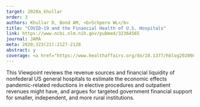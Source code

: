 ```yaml
---
target: 2020a_khullar
order: 3
authors: Khullar D, Bond AM, <b>Schpero WL</b>
title: "COVID-19 and the Financial Health of U.S. Hospitals"
link: https://www.ncbi.nlm.nih.gov/pubmed/32364565
journal: JAMA
meta: 2020;323(21):2127-2128
abstract: y
coverage: <a href="https://www.healthaffairs.org/do/10.1377/hblog20200825.24660/full/?mi=3u3irl&af=R&ConceptID=896&content=blog&countTerms=true&target=topic-blog" target="_blank"><i>Health Affairs</i></a>, <a href="https://thehill.com/opinion/healthcare/506452-unnecessary-catastrophe-facing-us-hospitals-and-health-care-heroes" target="_blank"><i>The Hill</i></a>, <a href="https://khn.org/news/rapid-changes-to-health-system-spurred-by-covid-might-be-here-to-stay/" target="_blank">Kaiser Health News</a>, <a href="https://www.medpagetoday.com/patientcenteredmedicalhome/patientcenteredmedicalhome/86400" target="_blank">MedPage Today</a>, <a href="https://www.newyorker.com/science/medical-dispatch/the-coronavirus-pandemics-wider-health-care-crisis" target="_blank"><i>The New Yorker</i></a>, <a href="https://www.politico.com/newsletters/morning-ehealth/2020/05/06/apps-and-antibodies-tracking-covid-19-787378" target="_blank">Politico</a>
---
```

This Viewpoint reviews the revenue sources and financial liquidity of nonfederal US general hospitals to estimate the economic effects pandemic-related reductions in elective procedures and outpatient revenues might have, and argues for targeted government financial support for smaller, independent, and more rural institutions.
